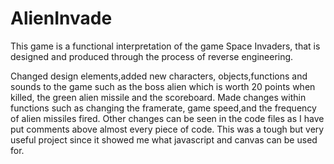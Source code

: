 AlienInvade
===========
This game is a functional interpretation of the game Space Invaders, that is designed and produced through the process of reverse engineering.

Changed design elements,added new characters, objects,functions and sounds to the game such as the boss alien which is worth 20 points when killed, the green alien missile and the scoreboard. Made changes within functions such as changing the framerate, game speed,and the frequency of alien missiles fired. Other changes can be seen in the code files as I have put comments above almost every piece of code. This was a tough but very useful project since it showed me what javascript and canvas can be used for.
